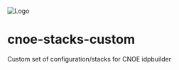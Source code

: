 ![Logo](https://github.com/raftechio/.github/blob/6f694eb425c2ec275e41a7677941b8f8d957b2b5/github-repo-logo.jpeg)

# cnoe-stacks-custom

Custom set of configuration/stacks for CNOE idpbuilder

